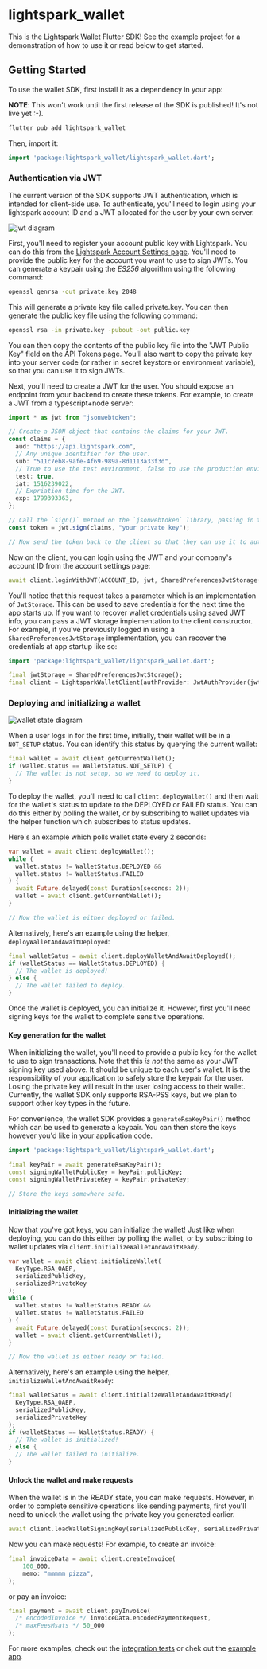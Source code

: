 # lightspark_wallet

This is the Lightspark Wallet Flutter SDK! See the example project for a demonstration of how to use it or read below to get started.

## Getting Started

To use the wallet SDK, first install it as a dependency in your app:

__NOTE__: This won't work until the first release of the SDK is published! It's not live yet :-).

```bash
flutter pub add lightspark_wallet
```

Then, import it:

```dart
import 'package:lightspark_wallet/lightspark_wallet.dart';
```

### Authentication via JWT

The current version of the SDK supports JWT authentication, which is intended for client-side use. To authenticate, you'll need to login using your lightspark account ID and
a JWT allocated for the user by your own server.

![jwt diagram](./docs-media/jwt-diagram.png)

First, you'll need to register your account public key with Lightspark. You can do this from the [Lightspark Account Settings page](https://app.lightspark.com/account#security). You'll need to provide the public key for the account you want to use to sign JWTs. You can generate a keypair using the _ES256_ algorithm using the following command:

```bash
openssl genrsa -out private.key 2048
```

This will generate a private key file called private.key. You can then generate the public key file using the following command:

```bash
openssl rsa -in private.key -pubout -out public.key
```

You can then copy the contents of the public key file into the "JWT Public Key" field on the API Tokens page. You'll also want to copy the private key into your server code (or rather in secret keystore or environment variable), so that you can use it to sign JWTs.

Next, you'll need to create a JWT for the user. You should expose an endpoint from your backend to create these tokens. For example, to create a JWT from a typescript+node server:

```typescript
import * as jwt from "jsonwebtoken";

// Create a JSON object that contains the claims for your JWT.
const claims = {
  aud: "https://api.lightspark.com",
  // Any unique identifier for the user.
  sub: "511c7eb8-9afe-4f69-989a-8d1113a33f3d",
  // True to use the test environment, false to use the production environment.
  test: true,
  iat: 1516239022,
  // Expriation time for the JWT.
  exp: 1799393363,
};

// Call the `sign()` method on the `jsonwebtoken` library, passing in the JSON object and your private key.
const token = jwt.sign(claims, "your private key");

// Now send the token back to the client so that they can use it to authenticate with the Lightspark SDK.
```

Now on the client, you can login using the JWT and your company's account ID from the account settings page:

```dart
await client.loginWithJWT(ACCOUNT_ID, jwt, SharedPreferencesJwtStorage());
```

You'll notice that this request takes a parameter which is an implementation of `JwtStorage`. This can be used to save credentials for the next time the app starts up. If you want to recover wallet credentials using saved JWT info, you can pass a JWT storage implementation to the client constructor. For example, if you've previously logged in using a `SharedPreferencesJwtStorage` implementation, you can recover the credentials at app startup like so:

```dart
import 'package:lightspark_wallet/lightspark_wallet.dart';

final jwtStorage = SharedPreferencesJwtStorage();
final client = LightsparkWalletClient(authProvider: JwtAuthProvider(jwtStorage));
```

### Deploying and initializing a wallet

![wallet state diagram](./docs-media/wallet-state-diagram.png)

When a user logs in for the first time, initially, their wallet will be in a `NOT_SETUP` status. You can identify this status by querying the current wallet:

```dart
final wallet = await client.getCurrentWallet();
if (wallet.status == WalletStatus.NOT_SETUP) {
  // The wallet is not setup, so we need to deploy it.
}
```

To deploy the wallet, you'll need to call `client.deployWallet()` and then wait for the wallet's status to update to the DEPLOYED or FAILED status. You can do this either by polling the wallet, or by subscribing to wallet updates via the helper function which subscribes to status updates.

Here's an example which polls wallet state every 2 seconds:

```dart
var wallet = await client.deployWallet();
while (
  wallet.status != WalletStatus.DEPLOYED &&
  wallet.status != WalletStatus.FAILED
) {
  await Future.delayed(const Duration(seconds: 2));
  wallet = await client.getCurrentWallet();
}

// Now the wallet is either deployed or failed.
```

Alternatively, here's an example using the helper, `deployWalletAndAwaitDeployed`:

```dart
final walletSatus = await client.deployWalletAndAwaitDeployed();
if (walletStatus == WalletStatus.DEPLOYED) {
  // The wallet is deployed!
} else {
  // The wallet failed to deploy.
}
```

Once the wallet is deployed, you can initialize it. However, first you'll need signing keys for the wallet to complete sensitive operations.

#### Key generation for the wallet

When initializing the wallet, you'll need to provide a public key for the wallet to use to sign transactions. Note that this _is not_ the same as your JWT signing key used above. It should be unique to each user's wallet. It is the responsibility of your application to safely store the keypair for the user. Losing the private key will result in the user losing access to their wallet. Currently, the wallet SDK only supports RSA-PSS keys, but we plan to support other key types in the future.

For convenience, the wallet SDK provides a `generateRsaKeyPair()` method which can be used to generate a keypair. You can then store the keys however you'd like in your application code.

```dart
import 'package:lightspark_wallet/lightspark_wallet.dart';

final keyPair = await generateRsaKeyPair();
const signingWalletPublicKey = keyPair.publicKey;
const signingWalletPrivateKey = keyPair.privateKey;

// Store the keys somewhere safe.
```

#### Initializing the wallet

Now that you've got keys, you can initialize the wallet! Just like when deploying, you can do this either by polling the wallet, or by subscribing to wallet updates via `client.initializeWalletAndAwaitReady`.

```dart
var wallet = await client.initializeWallet(
  KeyType.RSA_OAEP,
  serializedPublicKey,
  serializedPrivateKey
);
while (
  wallet.status != WalletStatus.READY &&
  wallet.status != WalletStatus.FAILED
) {
  await Future.delayed(const Duration(seconds: 2));
  wallet = await client.getCurrentWallet();
}

// Now the wallet is either ready or failed.
```

Alternatively, here's an example using the helper, `initializeWalletAndAwaitReady`:

```dart
final walletSatus = await client.initializeWalletAndAwaitReady(
  KeyType.RSA_OAEP,
  serializedPublicKey,
  serializedPrivateKey
);
if (walletStatus == WalletStatus.READY) {
  // The wallet is initialized!
} else {
  // The wallet failed to initialize.
}
```

#### Unlock the wallet and make requests

When the wallet is in the READY state, you can make requests. However, in order to complete sensitive operations like sending payments, first you'll need to unlock the wallet using the private key you generated earlier.

```dart
await client.loadWalletSigningKey(serializedPublicKey, serializedPrivateKey);
```

Now you can make requests! For example, to create an invoice:

```dart
final invoiceData = await client.createInvoice(
    100_000,
    memo: "mmmmm pizza",
);
```

or pay an invoice:

```dart
final payment = await client.payInvoice(
  /* encodedInvoice */ invoiceData.encodedPaymentRequest,
  /* maxFeesMsats */ 50_000
);
```

For more examples, check out the [integration tests](./example/integration_test/plugin_integration_test.dart) or chek out the [example app](./example/).

